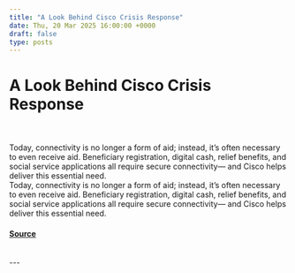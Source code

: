 ```yaml
---
title: "A Look Behind Cisco Crisis Response"
date: Thu, 20 Mar 2025 16:00:00 +0000
draft: false
type: posts
---
```

# A Look Behind Cisco Crisis Response

<br/>

<br/>
Today, connectivity is no longer a form of aid; instead, it’s often necessary to even receive aid. Beneficiary registration, digital cash, relief benefits, and social service applications all require secure connectivity— and Cisco helps deliver this essential need.
<br/>
Today, connectivity is no longer a form of aid; instead, it’s often necessary to even receive aid. Beneficiary registration, digital cash, relief benefits, and social service applications all require secure connectivity— and Cisco helps deliver this essential need.

#### [Source](https://blogs.cisco.com/our-corporate-purpose/a-look-behind-cisco-crisis-response)

<br/>
---
